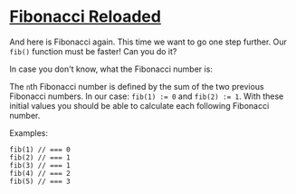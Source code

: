 # [Fibonacci Reloaded](https://www.codewars.com/kata/52549d3e19453df56f0000fe)

And here is Fibonacci again. This time we want to go one step further. Our `fib()` function must be faster! Can you do it?

In case you don't know, what the Fibonacci number is:

The `n`th Fibonacci number is defined by the sum of the two previous Fibonacci numbers. In our case: `fib(1) := 0` and `fib(2) := 1`. With these initial values you should be able to calculate each following Fibonacci number.

Examples:

```
fib(1) // === 0
fib(2) // === 1
fib(3) // === 1
fib(4) // === 2
fib(5) // === 3
```